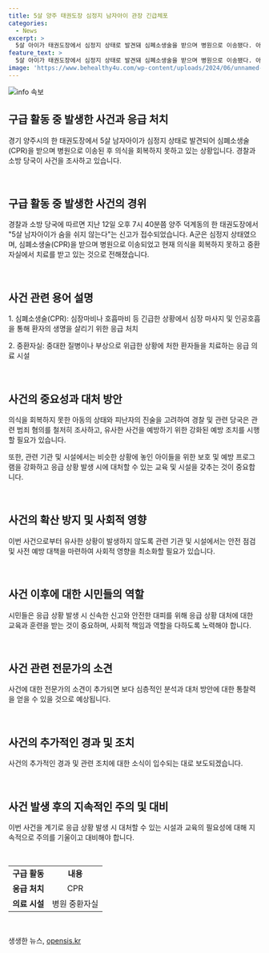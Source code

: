 ```yaml
---
title: 5살 양주 태권도장 심정지 남자아이 관장 긴급체포
categories:
  - News
excerpt: >
  5살 아이가 태권도장에서 심정지 상태로 발견돼 심폐소생술을 받으며 병원으로 이송됐다. 아이는 현재 의식을 회복하지 못하고 중환자실에서 치료를 받고 있으며, 태권도장 관장이 아동학대 중상해 혐의로 경찰에 의해 긴급체포됐다. 사건 경위와 관련하여 경찰이 조사를 진행 중이다.
feature_text: >
  5살 아이가 태권도장에서 심정지 상태로 발견돼 심폐소생술을 받으며 병원으로 이송됐다. 아이는 현재 의식을 회복하지 못하고 중환자실에서 치료를 받고 있으며, 태권도장 관장이 아동학대 중상해 혐의로 경찰에 의해 긴급체포됐다. 사건 경위와 관련하여 경찰이 조사를 진행 중이다.
image: 'https://www.behealthy4u.com/wp-content/uploads/2024/06/unnamed-file.png'
---
```


<p><img src="https://www.behealthy4u.com/wp-content/uploads/2024/06/unnamed-file.png" alt="info 속보" /></p>

<h2 data-ke-size="size26">구급 활동 중 발생한 사건과 응급 처치</h2>

<p data-ke-size="size16">경기 양주시의 한 태권도장에서 5살 남자아이가 심정지 상태로 발견되어 심폐소생술(CPR)을 받으며 병원으로 이송된 후 의식을 회복하지 못하고 있는 상황입니다. 경찰과 소방 당국이 사건을 조사하고 있습니다.</p>

<p data-ke-size="size16">&nbsp;</p>

<h2 data-ke-size="size26">구급 활동 중 발생한 사건의 경위</h2>

<p data-ke-size="size16">경찰과 소방 당국에 따르면 지난 12일 오후 7시 40분쯤 양주 덕계동의 한 태권도장에서 "5살 남자아이가 숨을 쉬지 않는다"는 신고가 접수되었습니다. A군은 심정지 상태였으며, 심폐소생술(CPR)을 받으며 병원으로 이송되었고 현재 의식을 회복하지 못하고 중환자실에서 치료를 받고 있는 것으로 전해졌습니다.</p>

<p data-ke-size="size16">&nbsp;</p>

<h2 data-ke-size="size26">사건 관련 용어 설명</h2>

<p data-ke-size="size16">1. 심폐소생술(CPR): 심장마비나 호흡마비 등 긴급한 상황에서 심장 마사지 및 인공호흡을 통해 환자의 생명을 살리기 위한 응급 처치</p>

<p data-ke-size="size16">2. 중환자실: 중대한 질병이나 부상으로 위급한 상황에 처한 환자들을 치료하는 응급 의료 시설</p>

<p data-ke-size="size16">&nbsp;</p>

<h2 data-ke-size="size26">사건의 중요성과 대처 방안</h2>

<p data-ke-size="size16">의식을 회복하지 못한 아동의 상태와 피난자의 진술을 고려하여 경찰 및 관련 당국은 관련 범죄 혐의를 철저히 조사하고, 유사한 사건을 예방하기 위한 강화된 예방 조치를 시행할 필요가 있습니다.</p>

<p data-ke-size="size16">또한, 관련 기관 및 시설에서는 비슷한 상황에 놓인 아이들을 위한 보호 및 예방 프로그램을 강화하고 응급 상황 발생 시에 대처할 수 있는 교육 및 시설을 갖추는 것이 중요합니다.</p>

<p data-ke-size="size16">&nbsp;</p>

<h2 data-ke-size="size26">사건의 확산 방지 및 사회적 영향</h2>

<p data-ke-size="size16">이번 사건으로부터 유사한 상황이 발생하지 않도록 관련 기관 및 시설에서는 안전 점검 및 사전 예방 대책을 마련하여 사회적 영향을 최소화할 필요가 있습니다.</p>

<p data-ke-size="size16">&nbsp;</p>

<h2 data-ke-size="size26">사건 이후에 대한 시민들의 역할</h2>

<p data-ke-size="size16">시민들은 응급 상황 발생 시 신속한 신고와 안전한 대피를 위해 응급 상황 대처에 대한 교육과 훈련을 받는 것이 중요하며, 사회적 책임과 역할을 다하도록 노력해야 합니다.</p>

<p data-ke-size="size16">&nbsp;</p>

<h2 data-ke-size="size26">사건 관련 전문가의 소견</h2>

<p data-ke-size="size16">사건에 대한 전문가의 소견이 추가되면 보다 심층적인 분석과 대처 방안에 대한 통찰력을 얻을 수 있을 것으로 예상됩니다.</p>

<p data-ke-size="size16">&nbsp;</p>

<h2 data-ke-size="size26">사건의 추가적인 경과 및 조치</h2>

<p data-ke-size="size16">사건의 추가적인 경과 및 관련 조치에 대한 소식이 입수되는 대로 보도되겠습니다.</p>

<p data-ke-size="size16">&nbsp;</p>

<h2 data-ke-size="size26">사건 발생 후의 지속적인 주의 및 대비</h2>

<p data-ke-size="size16">이번 사건을 계기로 응급 상황 발생 시 대처할 수 있는 시설과 교육의 필요성에 대해 지속적으로 주의를 기울이고 대비해야 합니다.</p>

<p data-ke-size="size16">&nbsp;</p>

<table>
<tbody>
<tr>
<td style="text-align: center; height: 17px;"><b>구급 활동</b></td>
<td style="text-align: center; height: 17px;"><b>내용</b></td>
</tr>
<tr>
<td style="text-align: center; height: 17px;"><b>응급 처치</b></td>
<td style="text-align: center; height: 17px;">CPR</td>
</tr>
<tr>
<td style="text-align: center; height: 17px;"><b>의료 시설</b></td>
<td style="text-align: center; height: 17px;">병원 중환자실</td>
</tr>
</tbody>
</table>

<p data-ke-size="size16">&nbsp;</p>
생생한 뉴스, <a href="https://opensis.kr" rel="dofollow">opensis.kr</a>


